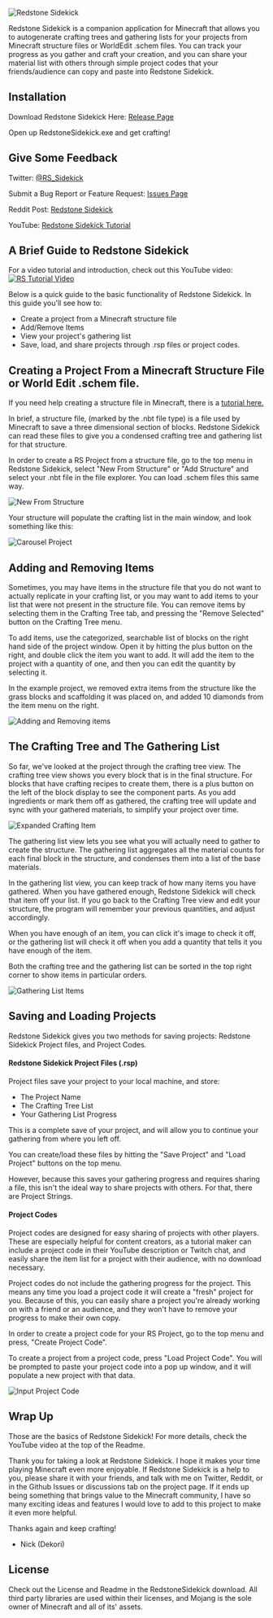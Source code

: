 ![Redstone Sidekick](https://i.imgur.com/v3yk2du.png)

Redstone Sidekick is a companion application for Minecraft that allows you to autogenerate crafting trees and gathering lists for your projects from Minecraft structure files or WorldEdit .schem files. You can track your progress as you gather and craft your creation, and you can share your material list with others through simple project codes that your friends/audience can copy and paste into Redstone Sidekick.

## Installation

Download Redstone Sidekick Here: 
[Release Page](https://github.com/NatickSoftware/RedstoneSidekick/releases/)

Open up RedstoneSidekick.exe and get crafting!


## Give Some Feedback

Twitter: [@RS_Sidekick](https://twitter.com/RS_Sidekick)

Submit a Bug Report or Feature Request: [Issues Page](https://github.com/NatickSoftware/RedstoneSidekick/issues)

Reddit Post: [Redstone Sidekick](https://www.reddit.com/r/Minecraft/comments/kyvbn9/redstone_sidekick_a_minecraft_crafting_tree_and/)

YouTube: [Redstone Sidekick Tutorial](https://www.youtube.com/watch?v=gCvlVOLV_6g)


## A Brief Guide to Redstone Sidekick

For a video tutorial and introduction, check out this YouTube video: 
[![RS Tutorial Video](https://img.youtube.com/vi/gCvlVOLV_6g/maxresdefault.jpg)](https://www.youtube.com/watch?v=gCvlVOLV_6g)

Below is a quick guide to the basic functionality of Redstone Sidekick. In this guide you'll see how to:
* Create a project from a Minecraft structure file
* Add/Remove Items
* View your project's gathering list 
* Save, load, and share projects through .rsp files or project codes.

## Creating a Project From a Minecraft Structure File or World Edit .schem file.
If you need help creating a structure file in Minecraft, there is a [tutorial here.](https://www.digminecraft.com/getting_started/structure_block_corner_mode.php "tutorial here.")

In brief, a structure file, (marked by the .nbt file type) is a file used by Minecraft to save a three dimensional section of blocks. Redstone Sidekick can read these files to give you a condensed crafting tree and gathering list for that structure. 

In order to create a RS Project from a structure file, go to the top menu in Redstone Sidekick, select "New From Structure" or "Add Structure" and select your .nbt file in the file explorer. You can load .schem files this same way.

![New From Structure](https://i.imgur.com/v564LRm.png)

Your structure will populate the crafting list in the main window, and look something like this:

![Carousel Project](https://i.imgur.com/mYgrw3V.png)

## Adding and Removing Items

Sometimes, you may have items in the structure file that you do not want to actually replicate in your crafting list, or you may want to add items to your list that were not present in the structure file. You can remove items by selecting them in the Crafting Tree tab, and pressing the "Remove Selected" button on the Crafting Tree menu.

To add items, use the categorized, searchable list of blocks on the right hand side of the project window. Open it by hitting the plus button on the right, and double click the item you want to add. It will add the item to the project with a quantity of one, and then you can edit the quantity by selecting it.

In the example project, we removed extra items from the structure like the grass blocks and scaffolding it was placed on, and added 10 diamonds from the item menu on the right.

![Adding and Removing items](https://i.imgur.com/3eWhvik.png)

## The Crafting Tree and The Gathering List

So far, we've looked at the project through the crafting tree view. The crafting tree view shows you every block that is in the final structure. For blocks that have crafting recipes to create them, there is a plus button on the left of the block display to see the component parts. As you add ingredients or mark them off as gathered, the crafting tree will update and sync with your gathered materials, to simplify your project over time.

![Expanded Crafting Item](https://i.imgur.com/42hBDcE.png)

The gathering list view lets you see what you will actually need to gather to create the structure. The gathering list aggregates all the material counts for each final block in the structure, and condenses them into a list of the base materials.

In the gathering list view, you can keep track of how many items you have gathered. When you have gathered enough, Redstone Sidekick will check that item off your list. If you go back to the Crafting Tree view and edit your structure, the program will remember your previous quantities, and adjust accordingly.

When you have enough of an item, you can click it's image to check it off, or the gathering list will check it off when you add a quantity that tells it you have enough of the item.

Both the crafting tree and the gathering list can be sorted in the top right corner to show items in particular orders.

![Gathering List Items](https://i.imgur.com/GOyHKWI.png)

## Saving and Loading Projects
Redstone Sidekick gives you two methods for saving projects: Redstone Sidekick Project files, and Project Codes. 

#### Redstone Sidekick Project Files (.rsp)
Project files save your project to your local machine, and store:
* The Project Name
* The Crafting Tree List
* Your Gathering List Progress

This is a complete save of your project, and will allow you to continue your gathering from where you left off. 

You can create/load these files by hitting the "Save Project" and "Load Project" buttons on the top menu.

However, because this saves your gathering progress and requires sharing a file, this isn't the ideal way to share projects with others. For that, there are Project Strings.

#### Project Codes
Project codes are designed for easy sharing of projects with other players. These are especially helpful for content creators, as a tutorial maker can include a project code in their YouTube description or Twitch chat, and easily share the item list for a project with their audience, with no download necessary.

Project codes do not include the gathering progress for the project. This means any time you load a project code it will create a "fresh" project for you. Because of this, you can easily share a project you're already working on with a friend or an audience, and they won't have to remove your progress to make their own copy.

In order to create a project code for your RS Project, go to the top menu and press, "Create Project Code".

To create a project from a project code, press "Load Project Code". You will be prompted to paste your project code into a pop up window, and it will populate a new project with that data.

![Input Project Code](https://i.imgur.com/3kf9yRf.png)


## Wrap Up

Those are the basics of Redstone Sidekick! For more details, check the YouTube video at the top of the Readme.

Thank you for taking a look at Redstone Sidekick. I hope it makes your time playing Minecraft even more enjoyable. If Redstone Sidekick is a help to you, please share it with your friends, and talk with me on Twitter, Reddit, or in the Github Issues or discussions tab on the project page. If it ends up being something that brings value to the Minecraft community, I have so many exciting ideas and features I would love to add to this project to make it even more helpful.

Thanks again and keep crafting!

- Nick (Dekori)


## License
Check out the License and Readme in the RedstoneSidekick download. All third party libraries are used within their licenses, and Mojang is the sole owner of Minecraft and all of its' assets.
